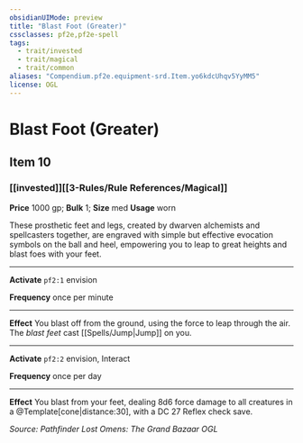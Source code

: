 ```yaml
---
obsidianUIMode: preview
title: "Blast Foot (Greater)"
cssclasses: pf2e,pf2e-spell
tags:
  - trait/invested
  - trait/magical
  - trait/common
aliases: "Compendium.pf2e.equipment-srd.Item.yo6kdcUhqv5YyMM5"
license: OGL
---
```

# Blast Foot (Greater)
## Item 10
### [[invested]][[3-Rules/Rule References/Magical]]


**Price** 1000 gp; 
**Bulk** 1; **Size** med
**Usage** worn

These prosthetic feet and legs, created by dwarven alchemists and spellcasters together, are engraved with simple but effective evocation symbols on the ball and heel, empowering you to leap to great heights and blast foes with your feet.

* * *

**Activate** `pf2:1` envision

**Frequency** once per minute

* * *

**Effect** You blast off from the ground, using the force to leap through the air. The _blast feet_ cast [[Spells/Jump|Jump]] on you.

* * *

**Activate** `pf2:2` envision, Interact

**Frequency** once per day

* * *

**Effect** You blast from your feet, dealing 8d6 force damage to all creatures in a @Template\[cone|distance:30\], with a DC 27 Reflex check save.

*Source: Pathfinder Lost Omens: The Grand Bazaar*
*OGL*